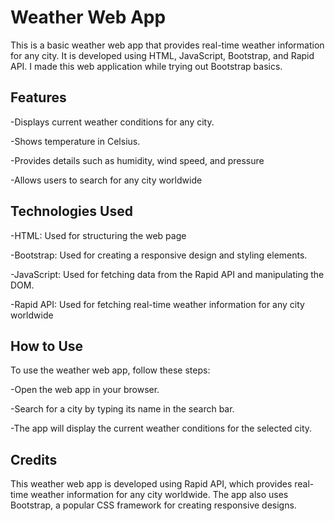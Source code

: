 # Weather Web App

This is a basic weather web app that provides real-time weather information for any city. It is developed using HTML, JavaScript, Bootstrap, and Rapid API.
I made this web application while trying out Bootstrap basics.

## Features

-Displays current weather conditions for any city.

-Shows temperature in Celsius.

-Provides details such as humidity, wind speed, and pressure

-Allows users to search for any city worldwide


## Technologies Used

-HTML: Used for structuring the web page

-Bootstrap: Used for creating a responsive design and styling elements.

-JavaScript: Used for fetching data from the Rapid API and manipulating the DOM.

-Rapid API: Used for fetching real-time weather information for any city worldwide


## How to Use

To use the weather web app, follow these steps:

-Open the web app in your browser.

-Search for a city by typing its name in the search bar.

-The app will display the current weather conditions for the selected city.


## Credits
This weather web app is developed using Rapid API, which provides real-time weather information for any city worldwide. The app also uses Bootstrap, a popular CSS framework for creating responsive designs.
